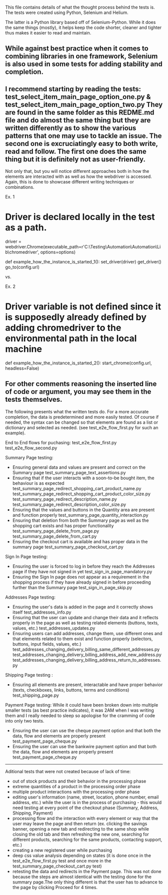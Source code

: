 This file contains details of what the thought process behind the tests is.
The tests were created using Python, Selenium and Helium.

The latter is a Python library based off of Selenium-Python. While it does the same things (mostly),
it helps keep the code shorter, cleaner and tighter thus makes it easier to read and maintain.

While against best practice when it comes to combining libraries in one framework,
Selenium is also used in some tests for adding stability and completion.
----------------------------------------
I recommend starting by reading the tests:
test_select_item_main_page_option_one.py
&
test_select_item_main_page_option_two.py
They are found in the same folder as this REDME.md file and do almost the same thing but they are written differently as to show the various
patterns that one may use to tackle an issue. The second one is excruciatingly easy to both write, read and follow.
The first one does the same thing but it is definitely not as user-friendly.
----------------------------------------
Not only that, but you will notice different approaches both in how the elements are interacted with
as well as how the webdriver is accessed. Again, this is done to showcase different writing techniques or combinations.

Ex. 1
# Driver is declared locally in the test as a path.

driver = webdriver.Chrome(executable_path=r'C:\Testing\Automation\Automation\Lib\chromedriver', options=options)

def example_how_the_instance_is_started_1():
    set_driver(driver)
    get_driver()
    go_to(config.url)

vs.

Ex. 2
# Driver variable is not defined since it is supposedly already defined by adding chromedriver to the environmental path in the local machine

def example_how_the_instance_is_started_2():
    start_chrome(config.url, headless=False)

For other comments reasoning the inserted line of code or argument, you may see them in the tests themselves.
----------------------------------------
The following presents what the written tests do.
For a more accurate completion, the data is predetermined and more easily tested.
Of course if needed, the syntax can be changed so that elements are found as a list or dictionary and selected as needed. (see test_e2e_flow_first.py for such an example).

End to End flows for puchasing:
test_e2e_flow_first.py
test_e2e_flow_second.py

Summary Page testing:
- Ensuring general data and values are present and correct on the Summary page
test_summary_page_text_assertions.py
- Ensuring that if the user interacts with a soon-to-be bought item, the behaviour is as expected
test_summary_page_redirect_shopping_cart_product_name.py
test_summary_page_redirect_shopping_cart_product_color_size.py
test_summary_page_redirect_description_name.py
test_summary_page_redirect_description_color_size.py
- Ensuring that the values and buttons in the Quantity area are present and function properly
test_summary_page_quantity_interaction.py
- Ensuring that deletion from both the Summary page as well as the shopping cart exists and has proper functionality
test_summary_page_delete_from_page.py
test_summary_page_delete_from_cart.py
- Ensuring the checkout cart is available and has proper data in the summary page
test_summary_page_checkout_cart.py

Sign In Page testing:
- Ensuring the user is forced to log in before they reach the Addresses page if they have not signed in yet
test_sign_in_page_mandatory.py
- Ensuring the Sign In page does not appear as a requirement in the shopping process if they have already signed in before proceeding further than the Summary page
test_sign_in_page_skip.py

Addresses Page testing:
- Ensuring the user's data is added in the page and it correctly shows itself
test_addresses_info.py
- Ensuring that the user can update and change their data and it reflects properly in the page as well as testing related elements (buttons, texts, values, etc.)
test_addresses_updates.py
- Ensuring users can add addresses, change them, use different ones and that elements related to them exist and function properly (selectors, buttons, input fields, values, etc.)
test_addresses_changing_delivery_billing_same_different_addresses.py
test_addresses_changing_delivery_billing_address_add_new_address.py
test_addresses_changing_delivery_billing_address_return_to_addresses.py

Shipping Page testing :
- Ensuring all elements are present, interactable and have proper behavior (texts, checkboxes, links, buttons, terms and conditions)
test_shipping_page.py

Payment Page testing:
While it could have been broken down into multiple smaller tests (as best practice indicates), it was 2AM when I was writing them and I really needed to sleep so apologise for the cramming of code into only two tests.
- Ensuring the user can use the cheque payment option and that both the data, flow and elements are properly present
test_payment_page_cheque.py
- Ensuring the user can use the bankwire payment option and that both the data, flow and elements are properly present
test_payment_page_cheque.py
----------------------------------------
Aditional tests that were not created because of lack of time:
- out of stock products and their behavior in the processing phase
- extreme quantities of a product in the processing order phase
- multiple product interactions with the processing order phase
- editing user's information (name, street, location, phone number, email address, etc.) while the user is in the process of purchasing - this would need testing at every
 point of the checkout phase (Summary, Address, Shipping, Payment)
- processing flow and the interaction with every element or way that the user may leave the page and then return (ex. clicking the savings banner, opening a new tab and redirecting to the same shop while closing the old tab and then refreshing the new one, searching for different products, searching for the same products, contacting support, etc.)
- creating a new registered user while purchasing
- deep css value analysis depending on states (it is done once in the test_e2e_flow_first.py test and once more in the test_summary_page_checkout_cart.py test)
- retesting the data and redirects in the Payment page. This was not done because the steps are almost identical with the testing done for the summary page.The only thing different is that the user has to advance to the page by clicking Proceed for 4 times.
